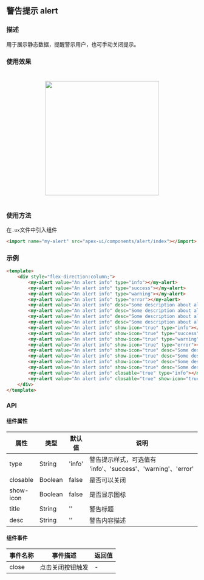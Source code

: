 ## 警告提示 alert

### 描述

用于展示静态数据，提醒警示用户，也可手动关闭提示。

### 使用效果

<div style="text-align: center;margin: 40px;"><img src="../assets/alert.gif" style="width:300px" /></div>

### 使用方法

在`.ux`文件中引入组件

```html
<import name="my-alert" src="apex-ui/components/alert/index"></import>
```

### 示例

```html
<template>
    <div style="flex-direction:column;">
        <my-alert value="An alert info" type="info"></my-alert>
        <my-alert value="An alert info" type="success"></my-alert>
        <my-alert value="An alert info" type="warning"></my-alert>
        <my-alert value="An alert info" type="error"></my-alert>
        <my-alert value="An alert info" desc="Some description about alert component" type="info"></my-alert>
        <my-alert value="An alert info" desc="Some description about alert component" type="success"></my-alert>
        <my-alert value="An alert info" desc="Some description about alert component" type="warning"></my-alert>
        <my-alert value="An alert info" desc="Some description about alert component" type="error"></my-alert>
        <my-alert value="An alert info" show-icon="true" type="info"></my-alert>
        <my-alert value="An alert info" show-icon="true" type="success"></my-alert>
        <my-alert value="An alert info" show-icon="true" type="warning"></my-alert>
        <my-alert value="An alert info" show-icon="true" type="error"></my-alert>
        <my-alert value="An alert info" show-icon="true" desc="Some description about alert component" type="info"></my-alert>
        <my-alert value="An alert info" show-icon="true" desc="Some description about alert component" type="success"></my-alert>
        <my-alert value="An alert info" show-icon="true" desc="Some description about alert component" type="warning"></my-alert>
        <my-alert value="An alert info" show-icon="true" desc="Some description about alert component" type="error"></my-alert>
        <my-alert value="An alert info" closable="true" type="info"></my-alert>
        <my-alert value="An alert info" closable="true" show-icon="true" desc="Some description about alert component" type="success"></my-alert>
    </div>
</template>
```

### API

#### 组件属性

| 属性      | 类型    | 默认值 | 说明                                                         |
| --------- | ------- | ------ | ------------------------------------------------------------ |
| type      | String  | 'info' | 警告提示样式，可选值有 'info'、'success'、'warning'、'error' |
| closable  | Boolean | false  | 是否可以关闭                                                 |
| show-icon | Boolean | false  | 是否显示图标                                                 |
| title     | String  | ''     | 警告标题                                                     |
| desc      | String  | ''     | 警告内容描述                                                 |

#### 组件事件

| 事件名称 | 事件描述         | 返回值 |
| -------- | ---------------- | ------ |
| close    | 点击关闭按钮触发 | -      |

